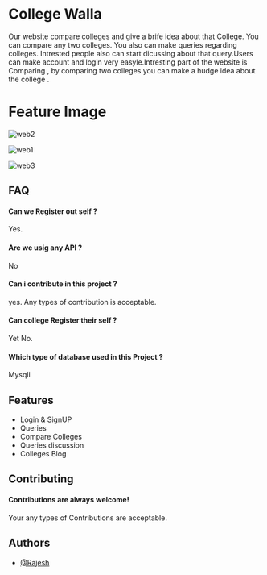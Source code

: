 
# College Walla

Our website compare colleges and give a brife idea about that College. You can compare any two colleges. You also can make queries regarding colleges. Intrested people also can start dicussing about that query.Users can make account and login very easyle.Intresting part of the website is Comparing , by comparing two colleges you can make a hudge idea about the college .
# Feature Image

![web2](https://user-images.githubusercontent.com/89797141/209564322-4ab2edfc-8821-44d1-bac1-66590292adfe.png)

![web1](https://user-images.githubusercontent.com/89797141/209564222-30a3cef4-b517-4126-bfe1-f336fc5cbdf9.png)

![web3](https://user-images.githubusercontent.com/89797141/209564329-261268e4-4b1e-4579-94b8-62a91876ade7.png)



## FAQ


#### Can we Register out self ?

Yes.

#### Are we usig any API ?

No

#### Can i contribute in this project ?

yes. Any types of contribution is acceptable.


#### Can college Register their self ?
 
Yet No.

#### Which type of database used in this Project ?

Mysqli
## Features

- Login & SignUP
- Queries
- Compare Colleges
- Queries discussion
- Colleges Blog



## Contributing

#### Contributions are always welcome!

Your any types of Contributions are acceptable.


## Authors

- [@Rajesh](https://www.github.com/vagabon-09)

